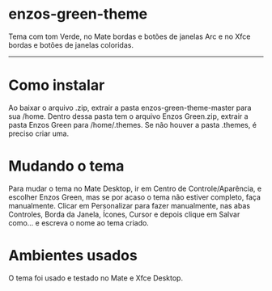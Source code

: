 # enzos-green-theme
Tema com tom Verde, no Mate bordas e botões de janelas Arc e no Xfce bordas e botões de janelas coloridas.
_____
# Como instalar
Ao baixar o arquivo .zip, extrair a pasta enzos-green-theme-master para sua /home. Dentro dessa pasta tem o arquivo Enzos Green.zip, extrair a pasta Enzos Green para /home/.themes. Se não houver a pasta .themes, é preciso criar uma.
# Mudando o tema
Para mudar o tema no Mate Desktop, ir em Centro de Controle/Aparência, e escolher Enzos Green, mas se por acaso o tema não estiver completo, faça manualmente. Clicar em Personalizar para fazer manualmente, nas abas Controles, Borda da Janela, Ícones, Cursor e depois clique em Salvar como... e escreva o nome ao tema criado.
# Ambientes usados
O tema foi usado e testado no Mate e Xfce Desktop.
